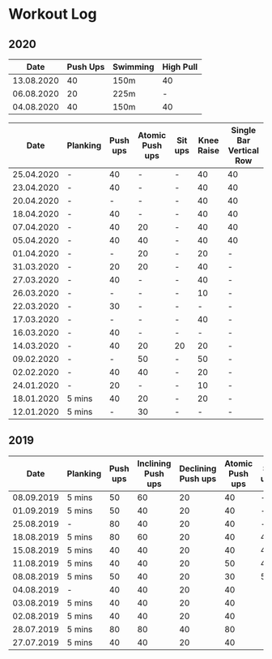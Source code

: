 # Workout Log

## 2020

| Date | Push Ups | Swimming | High Pull |
| ---- | -------- | -------- | --------- |
| 13.08.2020 | 40 | 150m | 40 | 
| 06.08.2020 | 20 | 225m | - | 
| 04.08.2020 | 40 | 150m | 40 |


| Date | Planking | Push ups | Atomic Push ups | Sit ups | Knee Raise | Single Bar Vertical Row |
| --- | --- | --- | --- | --- | --- | --- |
| 25.04.2020 | - | 40 | - | - | 40 | 40 |
| 23.04.2020 | - | 40 | - | - | 40 | 40 |
| 20.04.2020 | - | - | - | - | 40 | 40 |
| 18.04.2020 | - | 40 | - | - | 40 | 40 |
| 07.04.2020 | - | 40 | 20 | - | 40 | 40 |
| 05.04.2020 | - | 40 | 40 | - | 40 | 40 |
| 01.04.2020 | - | - | 20 | - | 20 | - |
| 31.03.2020 | - | 20 | 20 | - | 40 | - |
| 27.03.2020 | - | 40 | - | - | 40 | - |
| 26.03.2020 | - | - | - | - | 10 | - |
| 22.03.2020 | - | 30 | - | - | - | - |
| 17.03.2020 | - | - | - | - | 40 | - |
| 16.03.2020 | - | 40 | - | - | - | - |
| 14.03.2020 | - | 40 | 20 | 20 | 20 | - |
| 09.02.2020 | - | - | 50 | - | 50 | - |
| 02.02.2020 | - | 40 | 40 | - | 20 | - |
| 24.01.2020 | - | 20 | - | - | 10 | - |
| 18.01.2020 | 5 mins | 40 | 20 | - | 20 | - |
| 12.01.2020 | 5 mins | - | 30 | - | - | - |

## 2019

| Date | Planking | Push ups | Inclining Push ups | Declining Push ups | Atomic Push ups | Sit ups | Knee Raise |
| --- | --- | --- | --- | --- | --- | --- | --- |
| 08.09.2019 | 5 mins | 50 | 60 | 20 | 40 | - | 40 |
| 01.09.2019 | 5 mins | 50 | 40 | 20 | 40 | - | - | 
| 25.08.2019 | - | 80 | 40 | 20 | 40 | - | - |
| 18.08.2019 | 5 mins | 80 | 60 | 20 | 40 | 40 | - |
| 15.08.2019 | 5 mins | 40 | 40 | 20 | 40 | 40 | - |
| 11.08.2019 | 5 mins | 40 | 40 | 20 | 50 | 40 | 40 |
| 08.08.2019 | 5 mins | 50 | 40 | 20 | 30 | 50 | |
| 04.08.2019 | - | 40 | 40 | 20 | 40 | | |
| 03.08.2019 | 5 mins | 40 | 40 | 20 | 40 | | |
| 02.08.2019 | 5 mins | 40 | 40 | 20 | 40 | | |
| 28.07.2019 | 5 mins | 80 | 80 | 40 | 80 | | |
| 27.07.2019 | 5 mins | 40 | 40 | 20 | 40 | | |
